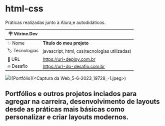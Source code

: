 # html-css

Práticas realizadas junto à Alura,e autodidáticos.

| :placard: Vitrine.Dev |     |
| -------------  | --- |
| :sparkles: Nome        | **Titulo do meu projeto**
| :label: Tecnologias | javascript, html, css(tecnologias utilizadas)
| :rocket: URL         | https://url-deploy.com.br
| :fire: Desafio     | https://url-do-desafio.com.br

<!-- Inserir imagem com a #vitrinedev ao final do link -->
![](https://via.placeholder.com/1200x500.png?text=imagem+lindona+do+meu+projeto#vitrinedev!!)![Portfólio](<Captura da Web_5-6-2023_19728_-1.jpeg>)

## Portfólios e outros projetos inciados para agregar na carreira, desenvolvimento de layouts desde as práticas mais básicas como personalizar e criar layouts modernos.
